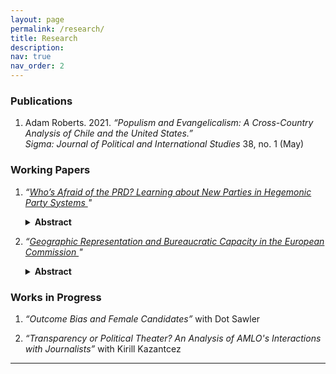 ```yaml
---
layout: page
permalink: /research/
title: Research
description:
nav: true
nav_order: 2
---
```


### Publications

1. Adam Roberts. 2021. _“Populism and Evangelicalism: A Cross-Country Analysis of Chile and the United States.”_  
   _Sigma: Journal of Political and International Studies_ 38, no. 1 (May)

### Working Papers

1. _“[Who’s Afraid of the PRD? Learning about New Parties in Hegemonic Party Systems ](https://adamdnroberts.github.io/assets/pdf/CV_AdamRoberts.pdf)"_
   <details>
     <summary><strong>Abstract</strong></summary>
     <p>
     </p>
   </details>

2. _“[Geographic Representation and Bureaucratic Capacity in the European Commission ](https://adamdnroberts.github.io/assets/pdf/CV_AdamRoberts.pdf)"_

   <details>
     <summary><strong>Abstract</strong></summary>
     <p>

### Works in Progress

1. _“Outcome Bias and Female Candidates”_ with Dot Sawler

2. _“Transparency or Political Theater? An Analysis of AMLO's Interactions with Journalists”_ with Kirill Kazantcez

---
